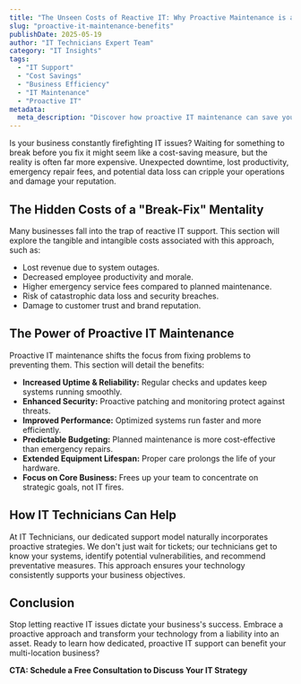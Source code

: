 ```yaml
---
title: "The Unseen Costs of Reactive IT: Why Proactive Maintenance is a Game-Changer"
slug: "proactive-it-maintenance-benefits"
publishDate: 2025-05-19
author: "IT Technicians Expert Team"
category: "IT Insights"
tags:
  - "IT Support"
  - "Cost Savings"
  - "Business Efficiency"
  - "IT Maintenance"
  - "Proactive IT"
metadata:
  meta_description: "Discover how proactive IT maintenance can save your business from unexpected downtime, data loss, and escalating repair costs. Learn the benefits of a strategic approach."
---
```


Is your business constantly firefighting IT issues? Waiting for something to break before you fix it might seem like a cost-saving measure, but the reality is often far more expensive. Unexpected downtime, lost productivity, emergency repair fees, and potential data loss can cripple your operations and damage your reputation.

## The Hidden Costs of a "Break-Fix" Mentality

Many businesses fall into the trap of reactive IT support. This section will explore the tangible and intangible costs associated with this approach, such as:

*   Lost revenue due to system outages.
*   Decreased employee productivity and morale.
*   Higher emergency service fees compared to planned maintenance.
*   Risk of catastrophic data loss and security breaches.
*   Damage to customer trust and brand reputation.

## The Power of Proactive IT Maintenance

Proactive IT maintenance shifts the focus from fixing problems to preventing them. This section will detail the benefits:

*   **Increased Uptime & Reliability:** Regular checks and updates keep systems running smoothly.
*   **Enhanced Security:** Proactive patching and monitoring protect against threats.
*   **Improved Performance:** Optimized systems run faster and more efficiently.
*   **Predictable Budgeting:** Planned maintenance is more cost-effective than emergency repairs.
*   **Extended Equipment Lifespan:** Proper care prolongs the life of your hardware.
*   **Focus on Core Business:** Frees up your team to concentrate on strategic goals, not IT fires.

## How IT Technicians Can Help

At IT Technicians, our dedicated support model naturally incorporates proactive strategies. We don't just wait for tickets; our technicians get to know your systems, identify potential vulnerabilities, and recommend preventative measures. This approach ensures your technology consistently supports your business objectives.

## Conclusion

Stop letting reactive IT issues dictate your business's success. Embrace a proactive approach and transform your technology from a liability into an asset. Ready to learn how dedicated, proactive IT support can benefit your multi-location business?

**CTA: Schedule a Free Consultation to Discuss Your IT Strategy** 